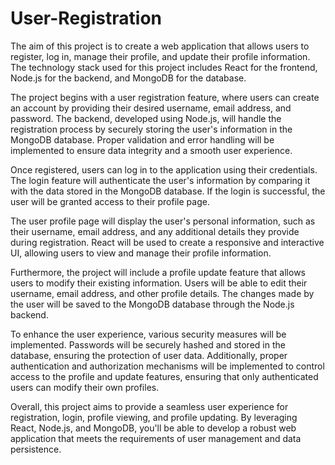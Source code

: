 # User-Registration

The aim of this project is to create a web application that allows users to register, log in, manage their profile, and update their profile information. The technology stack used for this project includes React for the frontend, Node.js for the backend, and MongoDB for the database.

The project begins with a user registration feature, where users can create an account by providing their desired username, email address, and password. The backend, developed using Node.js, will handle the registration process by securely storing the user's information in the MongoDB database. Proper validation and error handling will be implemented to ensure data integrity and a smooth user experience.

Once registered, users can log in to the application using their credentials. The login feature will authenticate the user's information by comparing it with the data stored in the MongoDB database. If the login is successful, the user will be granted access to their profile page.

The user profile page will display the user's personal information, such as their username, email address, and any additional details they provide during registration. React will be used to create a responsive and interactive UI, allowing users to view and manage their profile information.

Furthermore, the project will include a profile update feature that allows users to modify their existing information. Users will be able to edit their username, email address, and other profile details. The changes made by the user will be saved to the MongoDB database through the Node.js backend.

To enhance the user experience, various security measures will be implemented. Passwords will be securely hashed and stored in the database, ensuring the protection of user data. Additionally, proper authentication and authorization mechanisms will be implemented to control access to the profile and update features, ensuring that only authenticated users can modify their own profiles.

Overall, this project aims to provide a seamless user experience for registration, login, profile viewing, and profile updating. By leveraging React, Node.js, and MongoDB, you'll be able to develop a robust web application that meets the requirements of user management and data persistence.
